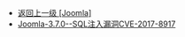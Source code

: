 - [返回上一级 [Joomla]](/4、Web应用漏洞/Joomla)
- [Joomla-3.7.0--SQL注入漏洞CVE-2017-8917](/4、Web应用漏洞/Joomla/Joomla-3.7.0--SQL注入漏洞CVE-2017-8917/)
